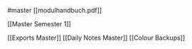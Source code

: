 #master
[[modulhandbuch.pdf]]


[[Master Semester 1]]

[[Exports Master]]
[[Daily Notes Master]]
[[Colour Backups]]